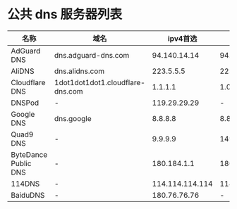 # 公共 dns 服务器列表

| 名称 | 域名 | ipv4首选 | ipv4后备 | ipv6首选 | ipv6后备 |
|--------|--------|------------|------------|------------|------------|
| AdGuard DNS | dns.adguard-dns.com | 94.140.14.14 | 94.140.15.15 | 2a10:50c0::ad1:ff | 2a10:50c0::ad2:ff |
| AliDNS | dns.alidns.com | 223.5.5.5 | 223.6.6.6 | 2400:3200::1 | 2400:3200:baba::1 |
| Cloudflare DNS | 1dot1dot1dot1.cloudflare-dns.com | 1.1.1.1 | 1.0.0.1 | 2606:4700:4700::1111 | 2606:4700:4700::1001 |
| DNSPod | - | 119.29.29.29 | - | 2402:4e00:: | - |
| Google DNS | dns.google |  8.8.8.8 | 8.8.4.4 | 2001:4860:4860::8888 | 2001:4860:4860::8844 |
| Quad9 DNS | - | 9.9.9.9 | 149.112.112.112 | 2620:fe::fe | 2620:fe:: |
| ByteDance Public DNS | - | 180.184.1.1 | 180.184.2.2 | - | - |
| 114DNS | - | 114.114.114.114 | 114.114.115.115 | - | - |
| BaiduDNS | - | 180.76.76.76 | - | 2400:da00::6666 | - |

